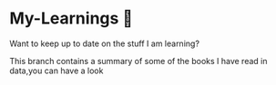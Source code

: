 # My-Learnings :book:
Want to keep up to date on the stuff I am learning?

This branch contains a summary of some of the books I have read in data,you can have a look
